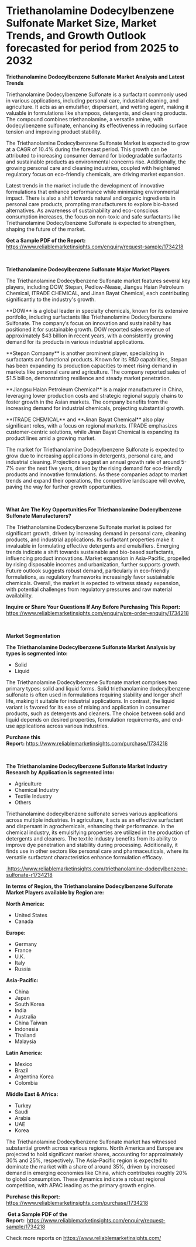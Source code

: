 <p><h1>Triethanolamine Dodecylbenzene Sulfonate Market Size, Market Trends, and Growth Outlook forecasted for period from 2025 to 2032</h1></p><p><strong>Triethanolamine Dodecylbenzene Sulfonate Market Analysis and Latest Trends</strong></p>
<p><p>Triethanolamine Dodecylbenzene Sulfonate is a surfactant commonly used in various applications, including personal care, industrial cleaning, and agriculture. It acts as an emulsifier, dispersant, and wetting agent, making it valuable in formulations like shampoos, detergents, and cleaning products. The compound combines triethanolamine, a versatile amine, with dodecylbenzene sulfonate, enhancing its effectiveness in reducing surface tension and improving product stability.</p><p>The Triethanolamine Dodecylbenzene Sulfonate Market is expected to grow at a CAGR of 10.4% during the forecast period. This growth can be attributed to increasing consumer demand for biodegradable surfactants and sustainable products as environmental concerns rise. Additionally, the growing personal care and cleaning industries, coupled with heightened regulatory focus on eco-friendly chemicals, are driving market expansion.</p><p>Latest trends in the market include the development of innovative formulations that enhance performance while minimizing environmental impact. There is also a shift towards natural and organic ingredients in personal care products, prompting manufacturers to explore bio-based alternatives. As awareness of sustainability and eco-conscious consumption increases, the focus on non-toxic and safe surfactants like Triethanolamine Dodecylbenzene Sulfonate is expected to strengthen, shaping the future of the market.</p></p>
<p><strong>Get a Sample PDF of the Report:&nbsp;</strong> <a href="https://www.reliablemarketinsights.com/enquiry/request-sample/1734218?utm_campaign=1937&utm_medium=2&utm_source=Github&utm_content=ia&utm_term=02042025&utm_id=triethanolamine-dodecylbenzene-sulfonate">https://www.reliablemarketinsights.com/enquiry/request-sample/1734218</a></p>
<p>&nbsp;</p>
<p><strong>Triethanolamine Dodecylbenzene Sulfonate Major Market Players</strong></p>
<p><p>The Triethanolamine Dodecylbenzene Sulfonate market features several key players, including DOW, Stepan, Pedlow-Nease, Jiangsu Haian Petroleum Chemical, ITRADE CHEMICAL, and Jinan Bayat Chemical, each contributing significantly to the industry's growth.</p><p>**DOW** is a global leader in specialty chemicals, known for its extensive portfolio, including surfactants like Triethanolamine Dodecylbenzene Sulfonate. The company’s focus on innovation and sustainability has positioned it for sustainable growth. DOW reported sales revenue of approximately $43 billion in recent years, with a consistently growing demand for its products in various industrial applications.</p><p>**Stepan Company** is another prominent player, specializing in surfactants and functional products. Known for its R&D capabilities, Stepan has been expanding its production capacities to meet rising demand in markets like personal care and agriculture. The company reported sales of $1.5 billion, demonstrating resilience and steady market penetration.</p><p>**Jiangsu Haian Petroleum Chemical** is a major manufacturer in China, leveraging lower production costs and strategic regional supply chains to foster growth in the Asian markets. The company benefits from the increasing demand for industrial chemicals, projecting substantial growth.</p><p>**ITRADE CHEMICAL** and **Jinan Bayat Chemical** also play significant roles, with a focus on regional markets. ITRADE emphasizes customer-centric solutions, while Jinan Bayat Chemical is expanding its product lines amid a growing market.</p><p>The market for Triethanolamine Dodecylbenzene Sulfonate is expected to grow due to increasing applications in detergents, personal care, and industrial cleaning. Projections suggest an annual growth rate of around 5-7% over the next five years, driven by the rising demand for eco-friendly products and innovative formulations. As these companies adapt to market trends and expand their operations, the competitive landscape will evolve, paving the way for further growth opportunities.</p></p>
<p>&nbsp;</p>
<p><strong>What Are The Key Opportunities For Triethanolamine Dodecylbenzene Sulfonate Manufacturers?</strong></p>
<p><p>The Triethanolamine Dodecylbenzene Sulfonate market is poised for significant growth, driven by increasing demand in personal care, cleaning products, and industrial applications. Its surfactant properties make it invaluable in formulating effective detergents and emulsifiers. Emerging trends indicate a shift towards sustainable and bio-based surfactants, influencing product innovations. Market expansion in Asia-Pacific, propelled by rising disposable incomes and urbanization, further supports growth. Future outlook suggests robust demand, particularly in eco-friendly formulations, as regulatory frameworks increasingly favor sustainable chemicals. Overall, the market is expected to witness steady expansion, with potential challenges from regulatory pressures and raw material availability.</p></p>
<p><strong>Inquire or Share Your Questions If Any Before Purchasing This Report:</strong> <a href="https://www.reliablemarketinsights.com/enquiry/pre-order-enquiry/1734218?utm_campaign=1937&utm_medium=2&utm_source=Github&utm_content=ia&utm_term=02042025&utm_id=triethanolamine-dodecylbenzene-sulfonate">https://www.reliablemarketinsights.com/enquiry/pre-order-enquiry/1734218</a></p>
<p>&nbsp;</p>
<p><strong>Market Segmentation</strong></p>
<p><strong>The Triethanolamine Dodecylbenzene Sulfonate Market Analysis by types is segmented into:</strong></p>
<p><ul><li>Solid</li><li>Liquid</li></ul></p>
<p><p>The Triethanolamine Dodecylbenzene Sulfonate market comprises two primary types: solid and liquid forms. Solid triethanolamine dodecylbenzene sulfonate is often used in formulations requiring stability and longer shelf life, making it suitable for industrial applications. In contrast, the liquid variant is favored for its ease of mixing and application in consumer products, such as detergents and cleaners. The choice between solid and liquid depends on desired properties, formulation requirements, and end-use applications across various industries.</p></p>
<p><strong>Purchase this Report:&nbsp;</strong><a href="https://www.reliablemarketinsights.com/purchase/1734218?utm_campaign=1937&utm_medium=2&utm_source=Github&utm_content=ia&utm_term=02042025&utm_id=triethanolamine-dodecylbenzene-sulfonate">https://www.reliablemarketinsights.com/purchase/1734218</a></p>
<p>&nbsp;</p>
<p><strong>The Triethanolamine Dodecylbenzene Sulfonate Market Industry Research by Application is segmented into:</strong></p>
<p><ul><li>Agriculture</li><li>Chemical Industry</li><li>Textile Industry</li><li>Others</li></ul></p>
<p><p>Triethanolamine dodecylbenzene sulfonate serves various applications across multiple industries. In agriculture, it acts as an effective surfactant and dispersant in agrochemicals, enhancing their performance. In the chemical industry, its emulsifying properties are utilized in the production of detergents and cleaners. The textile industry benefits from its ability to improve dye penetration and stability during processing. Additionally, it finds use in other sectors like personal care and pharmaceuticals, where its versatile surfactant characteristics enhance formulation efficacy.</p></p>
<p><a href="https://www.reliablemarketinsights.com/triethanolamine-dodecylbenzene-sulfonate-r1734218?utm_campaign=1937&utm_medium=2&utm_source=Github&utm_content=ia&utm_term=02042025&utm_id=triethanolamine-dodecylbenzene-sulfonate">&nbsp;https://www.reliablemarketinsights.com/triethanolamine-dodecylbenzene-sulfonate-r1734218</a></p>
<p><strong>In terms of Region, the Triethanolamine Dodecylbenzene Sulfonate Market Players available by Region are:</strong></p>
<p>
    <p> <strong> North America: </strong>
        <ul>
            <li>United States</li>
            <li>Canada</li>
        </ul>
        </p> 
    <p> <strong> Europe: </strong>
        <ul>
            <li>Germany</li>
            <li>France</li>
            <li>U.K.</li>
            <li>Italy</li>
            <li>Russia</li>
        </ul>
        </p> 
    <p> <strong> Asia-Pacific: </strong>
        <ul>
            <li>China</li>
            <li>Japan</li>
            <li>South Korea</li>
            <li>India</li>
            <li>Australia</li>
            <li>China Taiwan</li>
            <li>Indonesia</li>
            <li>Thailand</li>
            <li>Malaysia</li>
        </ul>
        </p> 
    <p> <strong> Latin America: </strong>
        <ul>
            <li>Mexico</li>
            <li>Brazil</li>
            <li>Argentina Korea</li>
            <li>Colombia</li>
        </ul>
        </p> 
    <p> <strong> Middle East & Africa: </strong>
        <ul>
            <li>Turkey</li>
            <li>Saudi</li>
            <li>Arabia</li>
            <li>UAE</li>
            <li>Korea</li>
        </ul>
    </p>
    </p>
<p><p>The Triethanolamine Dodecylbenzene Sulfonate market has witnessed substantial growth across various regions. North America and Europe are projected to hold significant market shares, accounting for approximately 30% and 25%, respectively. The Asia-Pacific region is expected to dominate the market with a share of around 35%, driven by increased demand in emerging economies like China, which contributes roughly 20% to global consumption. These dynamics indicate a robust regional competition, with APAC leading as the primary growth engine.</p></p>
<p><strong>Purchase this Report: </strong><a href="https://www.reliablemarketinsights.com/purchase/1734218?utm_campaign=1937&utm_medium=2&utm_source=Github&utm_content=ia&utm_term=02042025&utm_id=triethanolamine-dodecylbenzene-sulfonate">https://www.reliablemarketinsights.com/purchase/1734218</a></p>
<p>&nbsp;<strong>Get a Sample PDF of the Report:&nbsp;&nbsp;</strong><a href="https://www.reliablemarketinsights.com/enquiry/request-sample/1734218?utm_campaign=1937&utm_medium=2&utm_source=Github&utm_content=ia&utm_term=02042025&utm_id=triethanolamine-dodecylbenzene-sulfonate">https://www.reliablemarketinsights.com/enquiry/request-sample/1734218</a></p>
<p><strong></strong></p>
<p>Check more reports on <a href="https://www.reliablemarketinsights.com/?utm_campaign=1937&utm_medium=2&utm_source=Github&utm_content=ia&utm_term=02042025&utm_id=triethanolamine-dodecylbenzene-sulfonate">https://www.reliablemarketinsights.com/</a></p>